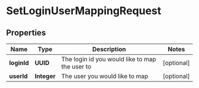 

# SetLoginUserMappingRequest


## Properties

| Name | Type | Description | Notes |
|------------ | ------------- | ------------- | -------------|
|**loginId** | **UUID** | The login id you would like to map the user to |  [optional] |
|**userId** | **Integer** | The user you would like to map |  [optional] |



